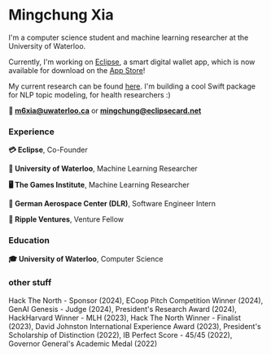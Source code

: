 <h1 align="left">Mingchung Xia</h1>

I'm a computer science student and machine learning researcher at the University of Waterloo. 

Currently, I'm working on [Eclipse](https://eclipsecard.net), a smart digital wallet app, which is now available for download on the [App Store](https://apps.apple.com/app/eclipse-cashback-and-rewards/id6444634565)!

My current research can be found [here](https://git.uwaterloo.ca/jrwallace/swiftnlp). I'm building a cool Swift package for NLP topic modeling, for health researchers :)

**📧 m6xia@uwaterloo.ca** or **mingchung@eclipsecard.net**

<h3 align="left">Experience</h3>

**💳 Eclipse**, Co-Founder

**🔬 University of Waterloo**, Machine Learning Researcher

**🖥️ The Games Institute**, Machine Learning Researcher

**🚀 German Aerospace Center (DLR)**, Software Engineer Intern

**🌱 Ripple Ventures**, Venture Fellow

<h3 align="left">Education</h3>

**🎓 University of Waterloo**, Computer Science

<h3 align="left">other stuff</h3>

Hack The North - Sponsor (2024), ECoop Pitch Competition Winner (2024), GenAI Genesis - Judge (2024), President's Research Award (2024), HackHarvard Winner - MLH (2023), Hack The North Winner - Finalist (2023), David Johnston International Experience Award (2023), President's Scholarship of Distinction (2022), IB Perfect Score - 45/45 (2022), Governor General's Academic Medal (2022)
